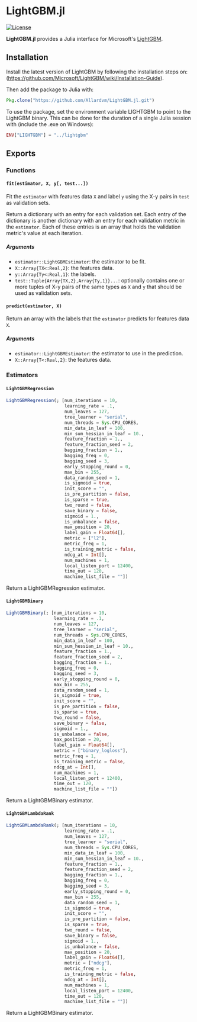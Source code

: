 LightGBM.jl
========

[![License](http://img.shields.io/badge/license-MIT-brightgreen.svg?style=flat)](LICENSE.md)

**LightGBM.jl** provides a Julia interface for Microsoft's [LightGBM](https://github.com/Microsoft/LightGBM).

## Installation
Install the latest version of LightGBM by following the installation steps on: (https://github.com/Microsoft/LightGBM/wiki/Installation-Guide).

Then add the package to Julia with:
```julia
Pkg.clone("https://github.com/Allardvm/LightGBM.jl.git")
```

To use the package, set the environment variable LIGHTGBM to point to the LightGBM binary. This can be done for the duration of a single Julia session with (include the .exe on Windows):
```julia
ENV["LIGHTGBM"] = "../lightgbm"
```

## Exports

### Functions

#### `fit(estimator, X, y[, test...])`
Fit the `estimator` with features data `X` and label `y` using the X-y pairs in `test` as
validation sets.

Return a dictionary with an entry for each validation set. Each entry of the dictionary is another
dictionary with an entry for each validation metric in the `estimator`. Each of these entries is an
array that holds the validation metric's value at each iteration.

##### Arguments
* `estimator::LightGBMEstimator`: the estimator to be fit.
* `X::Array{TX<:Real,2}`: the features data.
* `y::Array{Ty<:Real,1}`: the labels.
* `test::Tuple{Array{TX,2},Array{Ty,1}}...`: optionally contains one or more tuples of X-y pairs of
    the same types as `X` and `y` that should be used as validation sets.

#### `predict(estimator, X)`
Return an array with the labels that the `estimator` predicts for features data `X`.

##### Arguments
* `estimator::LightGBMEstimator`: the estimator to use in the prediction.
* `X::Array{T<:Real,2}`: the features data.

### Estimators

#### `LightGBMRegression`
```julia
LightGBMRegression(; [num_iterations = 10,
                      learning_rate = .1,
                      num_leaves = 127,
                      tree_learner = "serial",
                      num_threads = Sys.CPU_CORES,
                      min_data_in_leaf = 100,
                      min_sum_hessian_in_leaf = 10.,
                      feature_fraction = 1.,
                      feature_fraction_seed = 2,
                      bagging_fraction = 1.,
                      bagging_freq = 0,
                      bagging_seed = 3,
                      early_stopping_round = 0,
                      max_bin = 255,
                      data_random_seed = 1,
                      is_sigmoid = true,
                      init_score = "",
                      is_pre_partition = false,
                      is_sparse = true,
                      two_round = false,
                      save_binary = false,
                      sigmoid = 1.,
                      is_unbalance = false,
                      max_position = 20,
                      label_gain = Float64[],
                      metric = ["l2"],
                      metric_freq = 1,
                      is_training_metric = false,
                      ndcg_at = Int[],
                      num_machines = 1,
                      local_listen_port = 12400,
                      time_out = 120,
                      machine_list_file = ""])
```
Return a LightGBMRegression estimator.

#### `LightGBMBinary`
```julia
LightGBMBinary(; [num_iterations = 10,
                  learning_rate = .1,
                  num_leaves = 127,
                  tree_learner = "serial",
                  num_threads = Sys.CPU_CORES,
                  min_data_in_leaf = 100,
                  min_sum_hessian_in_leaf = 10.,
                  feature_fraction = 1.,
                  feature_fraction_seed = 2,
                  bagging_fraction = 1.,
                  bagging_freq = 0,
                  bagging_seed = 3,
                  early_stopping_round = 0,
                  max_bin = 255,
                  data_random_seed = 1,
                  is_sigmoid = true,
                  init_score = "",
                  is_pre_partition = false,
                  is_sparse = true,
                  two_round = false,
                  save_binary = false,
                  sigmoid = 1.,
                  is_unbalance = false,
                  max_position = 20,
                  label_gain = Float64[],
                  metric = ["binary_logloss"],
                  metric_freq = 1,
                  is_training_metric = false,
                  ndcg_at = Int[],
                  num_machines = 1,
                  local_listen_port = 12400,
                  time_out = 120,
                  machine_list_file = ""])
```
Return a LightGBMBinary estimator.

#### `LightGBMLambdaRank`
```julia
LightGBMLambdaRank(; [num_iterations = 10,
                      learning_rate = .1,
                      num_leaves = 127,
                      tree_learner = "serial",
                      num_threads = Sys.CPU_CORES,
                      min_data_in_leaf = 100,
                      min_sum_hessian_in_leaf = 10.,
                      feature_fraction = 1.,
                      feature_fraction_seed = 2,
                      bagging_fraction = 1.,
                      bagging_freq = 0,
                      bagging_seed = 3,
                      early_stopping_round = 0,
                      max_bin = 255,
                      data_random_seed = 1,
                      is_sigmoid = true,
                      init_score = "",
                      is_pre_partition = false,
                      is_sparse = true,
                      two_round = false,
                      save_binary = false,
                      sigmoid = 1.,
                      is_unbalance = false,
                      max_position = 20,
                      label_gain = Float64[],
                      metric = ["ndcg"],
                      metric_freq = 1,
                      is_training_metric = false,
                      ndcg_at = Int[],
                      num_machines = 1,
                      local_listen_port = 12400,
                      time_out = 120,
                      machine_list_file = ""])
```
Return a LightGBMBinary estimator.
